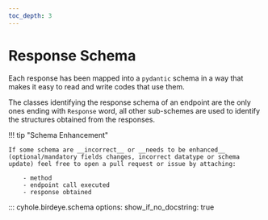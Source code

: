 ```yaml
---
toc_depth: 3
---
```

# Response Schema

Each response has been mapped into a `pydantic` schema in a way that makes it easy to read and write codes that use them.

The classes identifying the response schema of an endpoint are the only ones ending with `Response` word, all other sub-schemes are used to identify the structures obtained from the responses.

!!! tip "Schema Enhancement"

    If some schema are __incorrect__ or __needs to be enhanced__ (optional/mandatory fields changes, incorrect datatype or schema update) feel free to open a pull request or issue by attaching:

        - method
        - endpoint call executed
        - response obtained

::: cyhole.birdeye.schema
    options:
        show_if_no_docstring: true